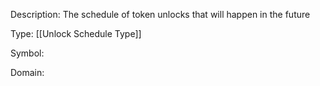 Description: The schedule of token unlocks that will happen in the future

Type: [[Unlock Schedule Type]]

Symbol: 

Domain: 


